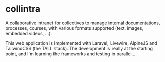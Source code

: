 # collintra

A collaborative intranet for collectives to manage internal documentations, processes, courses, with various formats supported (text, images, embedded videos, ...).

This web application is implemented with Laravel, Livewire, AlpineJS and TailwindCSS (the TALL stack). The development is really at the starting point, and I'm learning the frameworks and testing in parallel...
